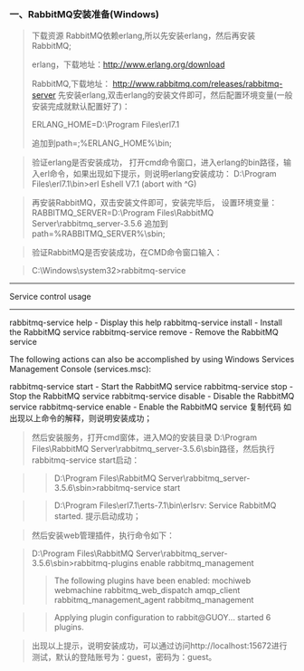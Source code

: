### 一、RabbitMQ安装准备(Windows)
>下载资源
RabbitMQ依赖erlang,所以先安装erlang，然后再安装RabbitMQ;
>
> erlang，下载地址：http://www.erlang.org/download
>
> RabbitMQ,下载地址： http://www.rabbitmq.com/releases/rabbitmq-server
先安装erlang,双击erlang的安装文件即可，然后配置环境变量(一般安装完成就默认配置好了)：
> 
>ERLANG_HOME=D:\Program Files\erl7.1
> 
>追加到path=;%ERLANG_HOME%\bin;

> 验证erlang是否安装成功， 打开cmd命令窗口，进入erlang的bin路径，输入erl命令，如果出现如下提示，则说明erlang安装成功：
> D:\Program Files\erl7.1\bin>erl
> Eshell V7.1 (abort with ^G)

> 再安装RabbitMQ，双击安装文件即可，安装完毕后， 设置环境变量：
   RABBITMQ_SERVER=D:\Program Files\RabbitMQ Server\rabbitmq_server-3.5.6
   追加到path=%RABBITMQ_SERVER%\sbin;

> 验证RabbitMQ是否安装成功，在CMD命令窗口输入：

> C:\Windows\system32>rabbitmq-service


*********************
Service control usage
*********************

rabbitmq-service help    - Display this help
rabbitmq-service install - Install the RabbitMQ service
rabbitmq-service remove  - Remove the RabbitMQ service

The following actions can also be accomplished by using
Windows Services Management Console (services.msc):

rabbitmq-service start   - Start the RabbitMQ service
rabbitmq-service stop    - Stop the RabbitMQ service
rabbitmq-service disable - Disable the RabbitMQ service
rabbitmq-service enable  - Enable the RabbitMQ service
复制代码
     如出现以上命令的解释，则说明安装成功；

> 然后安装服务，打开cmd窗体，进入MQ的安装目录 D:\Program Files\RabbitMQ Server\rabbitmq_server-3.5.6\sbin路径，然后执行 rabbitmq-service start启动：

>> D:\Program Files\RabbitMQ Server\rabbitmq_server-3.5.6\sbin>rabbitmq-service start

>> D:\Program Files\erl7.1\erts-7.1\bin\erlsrv: Service RabbitMQ started. 提示启动成功；

> 然后安装web管理插件，执行命令如下：


> D:\Program Files\RabbitMQ Server\rabbitmq_server-3.5.6\sbin>rabbitmq-plugins enable rabbitmq_management
>
>>The following plugins have been enabled:
  mochiweb
  webmachine
  rabbitmq_web_dispatch
  amqp_client
  rabbitmq_management_agent
  rabbitmq_management

>> Applying plugin configuration to rabbit@GUOY... started 6 plugins.

> 出现以上提示，说明安装成功，可以通过访问http://localhost:15672进行测试，默认的登陆账号为：guest，密码为：guest。